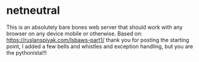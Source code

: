 # netneutral
This is an absolutely bare bones web server that should work with any browser on any device mobile or otherwise.
Based on:
https://ruslanspivak.com/lsbaws-part1/
thank you for posting the starting point, I added a few bells and whistles and exception handling, but you are the pythonista!!!
